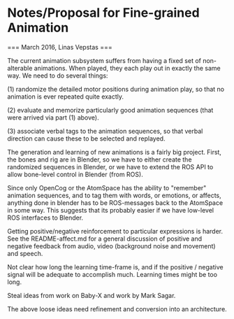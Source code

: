 
Notes/Proposal for Fine-grained Animation
=========================================

=== March 2016, Linas Vepstas ===

The current animation subsystem suffers from having a fixed set of
non-alterable animations. When played, they each play out in exactly
the same way. We need to do several things:

(1) randomize the detailed motor positions during animation play, so
that no animation is ever repeated quite exactly.

(2) evaluate and memorize particularly good animation sequences (that
were arrived via part (1) above).

(3) associate verbal tags to the animation sequences, so that verbal
direction can cause these to be selected and replayed.


The generation and learning of new animations is a fairly big project.
First, the bones and rig are in Blender, so we have to either create the
randomized sequences in Blender, or we have to extend the ROS API to
allow bone-level control in Blender (from ROS).

Since only OpenCog or the AtomSpace has the ability to "remember"
animation sequences, and to tag them with words, or emotions, or
affects, anything done in blender has to be ROS-messages back to the
AtomSpace in some way.  This suggests that its probably easier if we
have low-level ROS interfaces to Blender.

Getting positive/negative reinforcement to particular expressions is
harder.  See the README-affect.md for a general discussion of positive
and negative feedback from audio, video (background noise and movement)
and speech.

Not clear how long the learning time-frame is, and if the positive /
negative signal will be adequate to accomplish much.  Learning times
might be too long.

Steal ideas from work on Baby-X and work by Mark Sagar.

The above loose ideas need refinement and conversion into an architecture.
